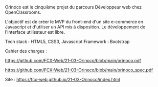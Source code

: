 Orinoco est le cinquième projet du parcours Développeur web chez OpenClassrooms.

L'objectif est de créer le MVP du front-end d'un site e-commerce en Javascript et d'utiliser un API mis à disposition. Le développement de l'interface utilisateur est libre.

Tech stack : HTML5, CSS3, Javascript
Framework : Bootstrap

Cahier des charges : 

  https://github.com/FCX-Web/21-03-Orinoco/blob/main/orinoco.pdf
  
  https://github.com/FCX-Web/21-03-Orinoco/blob/main/orinoco_spec.pdf
  



Site : https://fcx-web.github.io/21-03-Orinoco/index.html

